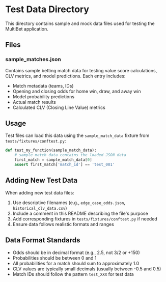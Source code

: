 # Test Data Directory

This directory contains sample and mock data files used for testing the MultiBet application.

## Files

### sample_matches.json
Contains sample betting match data for testing value score calculations, CLV metrics, and model predictions. Each entry includes:
- Match metadata (teams, IDs)
- Opening and closing odds for home win, draw, and away win
- Model probability predictions
- Actual match results
- Calculated CLV (Closing Line Value) metrics

## Usage

Test files can load this data using the `sample_match_data` fixture from `tests/fixtures/conftest.py`:

```python
def test_my_function(sample_match_data):
    # sample_match_data contains the loaded JSON data
    first_match = sample_match_data[0]
    assert first_match['match_id'] == 'test_001'
```

## Adding New Test Data

When adding new test data files:
1. Use descriptive filenames (e.g., `edge_case_odds.json`, `historical_clv_data.csv`)
2. Include a comment in this README describing the file's purpose
3. Add corresponding fixtures in `tests/fixtures/conftest.py` if needed
4. Ensure data follows realistic formats and ranges

## Data Format Standards

- Odds should be in decimal format (e.g., 2.5, not 3/2 or +150)
- Probabilities should be between 0 and 1
- All probabilities for a match should sum to approximately 1.0
- CLV values are typically small decimals (usually between -0.5 and 0.5)
- Match IDs should follow the pattern `test_XXX` for test data